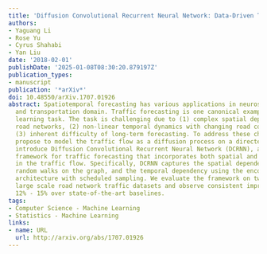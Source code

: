 ```yaml
---
title: 'Diffusion Convolutional Recurrent Neural Network: Data-Driven Traffic Forecasting'
authors:
- Yaguang Li
- Rose Yu
- Cyrus Shahabi
- Yan Liu
date: '2018-02-01'
publishDate: '2025-01-08T08:30:20.879197Z'
publication_types:
- manuscript
publication: '*arXiv*'
doi: 10.48550/arXiv.1707.01926
abstract: Spatiotemporal forecasting has various applications in neuroscience, climate
  and transportation domain. Traffic forecasting is one canonical example of such
  learning task. The task is challenging due to (1) complex spatial dependency on
  road networks, (2) non-linear temporal dynamics with changing road conditions and
  (3) inherent difficulty of long-term forecasting. To address these challenges, we
  propose to model the traffic flow as a diffusion process on a directed graph and
  introduce Diffusion Convolutional Recurrent Neural Network (DCRNN), a deep learning
  framework for traffic forecasting that incorporates both spatial and temporal dependency
  in the traffic flow. Specifically, DCRNN captures the spatial dependency using bidirectional
  random walks on the graph, and the temporal dependency using the encoder-decoder
  architecture with scheduled sampling. We evaluate the framework on two real-world
  large scale road network traffic datasets and observe consistent improvement of
  12% - 15% over state-of-the-art baselines.
tags:
- Computer Science - Machine Learning
- Statistics - Machine Learning
links:
- name: URL
  url: http://arxiv.org/abs/1707.01926
---
```

